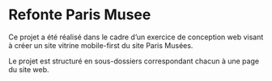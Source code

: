 # Refonte Paris Musee

Ce projet a été réalisé dans le cadre d’un exercice de conception web visant à créer un site vitrine mobile-first du site Paris Musées.

Le projet est structuré en sous-dossiers correspondant chacun à une page du site web.
